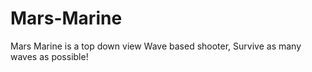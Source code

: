 # Mars-Marine
 Mars Marine is a top down view Wave based shooter, Survive as many waves as possible!
